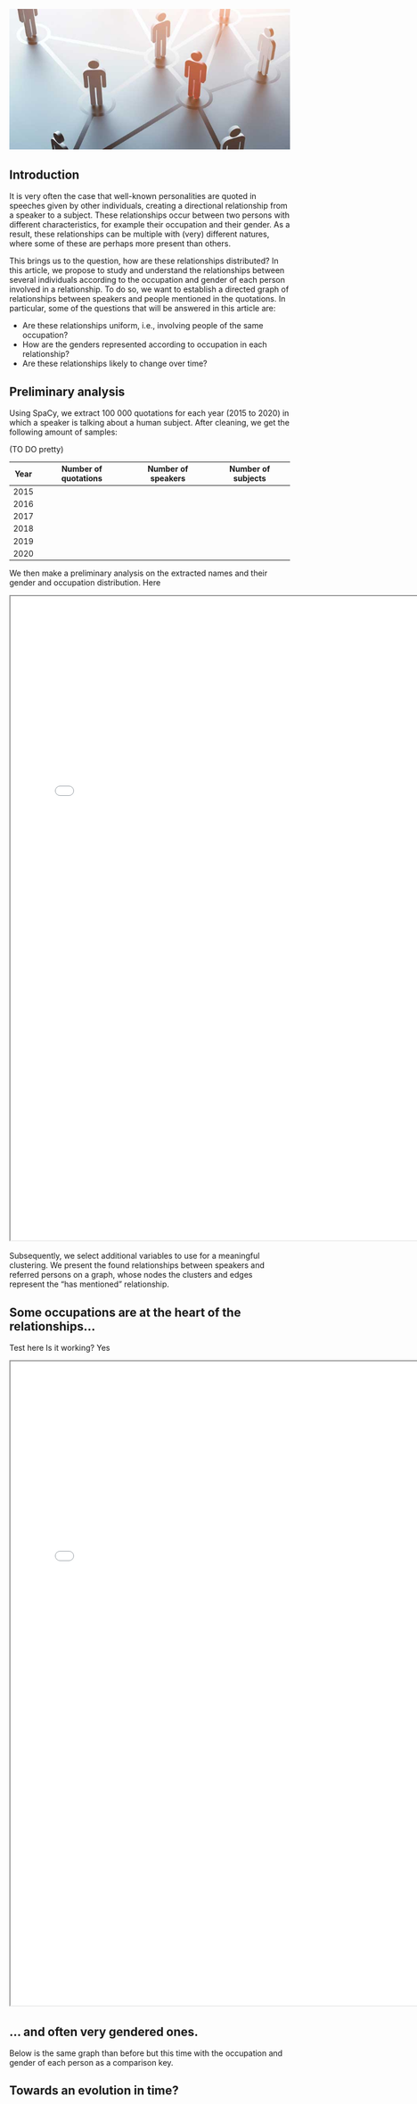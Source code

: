 ![](./docs/networking-vs-connecting.jpg)

## Introduction 

It is very often the case that well-known personalities are quoted in speeches given by other individuals, creating a directional relationship from a speaker to a subject. These relationships occur between two persons with different characteristics, for example their occupation and their gender. As a result, these relationships can be multiple with (very) different natures, where some of these are perhaps more present than others.

This brings us to the question, how are these relationships distributed? In this article, we propose to study and understand the relationships between several individuals according to the occupation and gender of each person involved in a relationship. To do so, we want to establish a directed graph of relationships between speakers and people mentioned in the quotations. In particular, some of the questions that will be answered in this article are:

* Are these relationships uniform, i.e., involving people of the same occupation?
* How are the genders represented according to occupation in each relationship?
* Are these relationships likely to change over time?


## Preliminary analysis

Using SpaCy, we extract 100 000 quotations for each year (2015 to 2020) in which a speaker is talking about a human subject. After cleaning, we get the following amount of samples:

(TO DO pretty)

| Year | Number of quotations | Number of speakers | Number of subjects |
| --- | --- | --- | --- |
|2015|     |     |     |
|2016|     |     |     |
|2017|     |     |     |
|2018|     |     |     |
|2019|     |     |     |
|2020|     |     |     |


We then make a preliminary analysis on the extracted names and their gender and occupation distribution. Here

<iframe width="760" height="1155" src="./docs/Gender_speakers.html"></iframe>

Subsequently, we select additional variables to use for a meaningful clustering. We present the found relationships between speakers and referred persons on a graph, whose nodes the clusters and edges represent the “has mentioned” relationship.

## Some occupations are at the heart of the relationships…

Test here 
Is it working? Yes

<iframe width="760" height="1155" src="./docs/nt.html"></iframe>

## … and often very gendered ones.

Below is the same graph than before but this time with the occupation and gender of each person as a comparison key.

## Towards an evolution in time?

